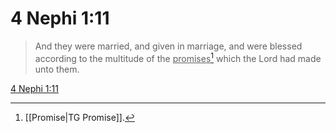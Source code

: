 # 4 Nephi 1:11

> And they were married, and given in marriage, and were blessed according to the multitude of the <u>promises</u>[^a] which the Lord had made unto them.

[4 Nephi 1:11](https://www.churchofjesuschrist.org/study/scriptures/bofm/4-ne/1?lang=eng&id=p11#p11)


[^a]: [[Promise|TG Promise]].  
